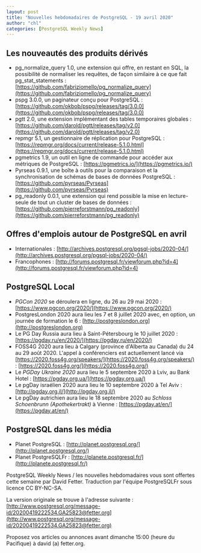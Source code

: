 ```yaml
---
layout: post
title: "Nouvelles hebdomadaires de PostgreSQL - 19 avril 2020"
author: "chl"
categories: [PostgreSQL Weekly News]
---
```


## Les nouveautés des produits dérivés

- pg_normalize_query 1.0, une extension qui offre, en restant en SQL, la
  possibilité de normaliser les requêtes, de façon similaire à ce que fait pg_stat_statements :
  [https://github.com/fabriziomello/pg_normalize_query](https://github.com/fabriziomello/pg_normalize_query)
- pspg 3.0.0, un paginateur conçu pour PostgreSQL&nbsp;:
  [https://github.com/okbob/pspg/releases/tag/3.0.0](https://github.com/okbob/pspg/releases/tag/3.0.0)
- pgtt 2.0, une extension implémentant des tables temporaires globales :
  [https://github.com/darold/pgtt/releases/tag/v2.0](https://github.com/darold/pgtt/releases/tag/v2.0)
- repmgr 5.1, un gestionnaire de réplication pour PostgreSQL&nbsp;:
  [https://repmgr.org/docs/current/release-5.1.0.html](https://repmgr.org/docs/current/release-5.1.0.html)
- pgmetrics 1.9, un outil en ligne de commande pour accéder aux métriques de PostgreSQL&nbsp;:
  [https://pgmetrics.io/](https://pgmetrics.io/)
- Pyrseas 0.9.1, une boîte à outils pour la comparaison et la synchronisation de
  schémas de bases de données PostgreSQL&nbsp;:
  [https://github.com/pyrseas/Pyrseas](https://github.com/pyrseas/Pyrseas)
- pg_readonly 0.0.1, une extension qui rend possible la mise en lecture-seule
  de tout un cluster de bases de données :
  [https://github.com/pierreforstmann/pg_readonly](https://github.com/pierreforstmann/pg_readonly)

<!--more-->

## Offres d'emplois autour de PostgreSQL en avril

- Internationales : [http://archives.postgresql.org/pgsql-jobs/2020-04/](http://archives.postgresql.org/pgsql-jobs/2020-04/)
- Francophones : [http://forums.postgresql.fr/viewforum.php?id=4](http://forums.postgresql.fr/viewforum.php?id=4)

## PostgreSQL Local

- *PGCon 2020* se déroulera en ligne, du 26 au 29 mai 2020 :
  [https://www.pgcon.org/2020/](https://www.pgcon.org/2020/)
- PostgresLondon 2020 aura lieu les 7 et 8 juillet 2020 avec, en option, un journée
  de formation le 6 :
  [http://postgreslondon.org](http://postgreslondon.org)
- Le PG Day Russia aura lieu à Saint-Pétersbourg le 10 juillet 2020 :
  [https://pgday.ru/en/2020/](https://pgday.ru/en/2020/)
- FOSS4G 2020 aura lieu à Calgary (province d'Alberta au Canada) du 24 au 29 août 2020.
  L'appel à conférenciers est actuellement lancé via [https://2020.foss4g.org/speakers/](https://2020.foss4g.org/speakers/) :
  [https://2020.foss4g.org/](https://2020.foss4g.org/)
- Le *PGDay Ukraine 2020* aura lieu le 5 septembre 2020 à Lviv, au Bank Hotel :
  [https://pgday.org.ua/](https://pgday.org.ua/)
- Le pgDay israélien 2020 aura lieu le 10 septembre 2020 à Tel Aviv&nbsp;:
  [http://pgday.org.il/](http://pgday.org.il/)
- Le pgDay autrichien aura lieu le 18 septembre 2020 au <em>Schloss Schoenbrunn
  (Apothekertrakt)</em> à Vienne :
  [https://pgday.at/en/](https://pgday.at/en/)

## PostgreSQL dans les média

- Planet PostgreSQL : [http://planet.postgresql.org/](http://planet.postgresql.org/)
- Planet PostgreSQLFr : [http://planete.postgresql.fr/](http://planete.postgresql.fr/)

PostgreSQL Weekly News / les nouvelles hebdomadaires vous sont offertes cette semaine par David Fetter. Traduction par l'équipe PostgreSQLFr sous licence CC BY-NC-SA.


La version originale se trouve à l'adresse suivante :
[http://www.postgresql.org/message-id/20200419222534.GA25823@fetter.org](http://www.postgresql.org/message-id/20200419222534.GA25823@fetter.org)

Proposez vos articles ou annonces avant dimanche 15:00 (heure du Pacifique) à david (a) fetter.org.


